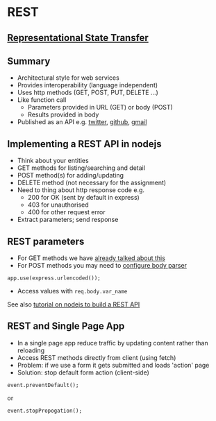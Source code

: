 # REST 

## [Representational State Transfer](https://en.wikipedia.org/wiki/Representational_state_transfer)


## Summary

- Architectural style for web services
- Provides interoperability (language independent)
- Uses http methods (GET, POST, PUT, DELETE ...)
- Like function call
  - Parameters provided in URL (GET) or body (POST) 
  - Results provided in body
- Published as an API e.g. [twitter](https://developer.twitter.com/en/docs/api-reference-index), [github](https://developer.github.com/v3/), [gmail](https://developers.google.com/gmail/api/v1/reference/)


## Implementing a REST API in nodejs

- Think about your entities
- GET methods for listing/searching and detail
- POST method(s) for adding/updating
- DELETE method (not necessary for the assignment)
- Need to thing about http response code e.g.
  - 200 for OK (sent by default in express)
  - 403 for unauthorised
  - 400 for other request error
- Extract parameters; send response


## REST parameters

- For GET methods we have [already talked about this](https://github.com/stevenaeola/progblack_lectures/blob/main/js_intro_node/README.md)
- For POST methods you may need to [configure body parser](https://github.com/stevenaeola/proglabs_js/tree/master/node_routing)

```
app.use(express.urlencoded());
```

- Access values with `req.body.var_name`

See also [tutorial on nodejs to build a REST API](https://codeburst.io/node-js-by-example-part-1-668376cd4f96)


## REST and Single Page App

- In a single page app reduce traffic by updating content rather than reloading
- Access REST methods directly from client (using fetch)
- Problem: if we use a form it gets submitted and loads 'action' page
- Solution: stop default form action (client-side)
```
event.preventDefault();
```

or

```
event.stopPropogation();
```

